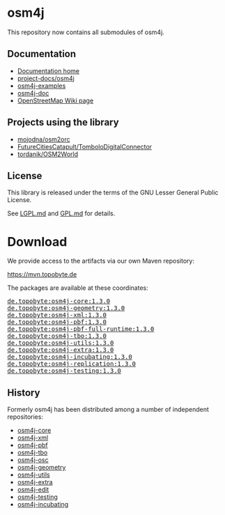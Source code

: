 # osm4j

This repository now contains all submodules of osm4j.

## Documentation

* [Documentation home](https://jaryard.com/projects/osm4j/)
* [project-docs/osm4j](https://github.com/project-docs/osm4j)
* [osm4j-examples](https://github.com/topobyte/osm4j-examples)
* [osm4j-doc](https://github.com/topobyte/osm4j-doc)
* [OpenStreetMap Wiki page](https://wiki.openstreetmap.org/wiki/Osm4j)

## Projects using the library

* [mojodna/osm2orc](https://github.com/mojodna/osm2orc)
* [FutureCitiesCatapult/TomboloDigitalConnector](https://github.com/FutureCitiesCatapult/TomboloDigitalConnector)
* [tordanik/OSM2World](https://github.com/tordanik/OSM2World)

## License

This library is released under the terms of the GNU Lesser General Public
License.

See [LGPL.md](LGPL.md) and [GPL.md](GPL.md) for details.

# Download

We provide access to the artifacts via our own Maven repository:

<https://mvn.topobyte.de>

The packages are available at these coordinates:

<pre>
<a href="https://mvn.topobyte.de/de/topobyte/osm4j-core/1.3.0/">de.topobyte:osm4j-core:1.3.0</a>
<a href="https://mvn.topobyte.de/de/topobyte/osm4j-geometry/1.3.0/">de.topobyte:osm4j-geometry:1.3.0</a>
<a href="https://mvn.topobyte.de/de/topobyte/osm4j-xml/1.3.0/">de.topobyte:osm4j-xml:1.3.0</a>
<a href="https://mvn.topobyte.de/de/topobyte/osm4j-pbf/1.3.0/">de.topobyte:osm4j-pbf:1.3.0</a>
<a href="https://mvn.topobyte.de/de/topobyte/osm4j-pbf-full-runtime/1.3.0/">de.topobyte:osm4j-pbf-full-runtime:1.3.0</a>
<a href="https://mvn.topobyte.de/de/topobyte/osm4j-tbo/1.3.0/">de.topobyte:osm4j-tbo:1.3.0</a>
<a href="https://mvn.topobyte.de/de/topobyte/osm4j-utils/1.3.0/">de.topobyte:osm4j-utils:1.3.0</a>
<a href="https://mvn.topobyte.de/de/topobyte/osm4j-extra/1.3.0/">de.topobyte:osm4j-extra:1.3.0</a>
<a href="https://mvn.topobyte.de/de/topobyte/osm4j-incubating/1.3.0/">de.topobyte:osm4j-incubating:1.3.0</a>
<a href="https://mvn.topobyte.de/de/topobyte/osm4j-replication/1.3.0/">de.topobyte:osm4j-replication:1.3.0</a>
<a href="https://mvn.topobyte.de/de/topobyte/osm4j-testing/1.3.0/">de.topobyte:osm4j-testing:1.3.0</a>
</pre>

## History

Formerly osm4j has been distributed among a number of independent
repositories:

* [osm4j-core](https://github.com/topobyte/osm4j-core)
* [osm4j-xml](https://github.com/topobyte/osm4j-xml)
* [osm4j-pbf](https://github.com/topobyte/osm4j-pbf)
* [osm4j-tbo](https://github.com/topobyte/osm4j-tbo)
* [osm4j-osc](https://github.com/topobyte/osm4j-osc)
* [osm4j-geometry](https://github.com/topobyte/osm4j-geometry)
* [osm4j-utils](https://github.com/topobyte/osm4j-utils)
* [osm4j-extra](https://github.com/topobyte/osm4j-extra)
* [osm4j-edit](https://github.com/topobyte/osm4j-edit)
* [osm4j-testing](https://github.com/topobyte/osm4j-testing)
* [osm4j-incubating](https://github.com/topobyte/osm4j-incubating)
